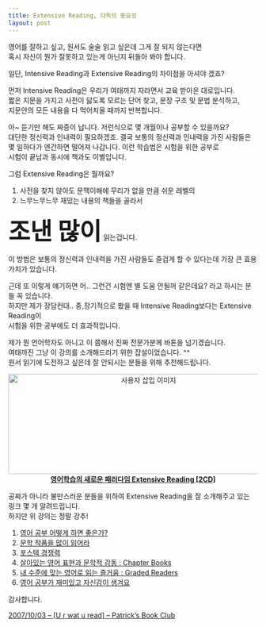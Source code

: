 ```yaml
---
title: Extensive Reading, 다독의 중요성
layout: post
---
```

영어를 잘하고 싶고, 원서도 술술 읽고 싶은데 그게 잘 되지 않는다면  
혹시 자신이 뭔가 잘못하고 있는게 아닌지 뒤돌아 봐야 합니다. 

일단, Intensive Reading과 Extensive Reading의 차이점을 아셔야 겠죠?

먼저 Intensive Reading은 우리가 여태까지 자라면서 교육 받아온 대로입니다.   
짧은 지문을 가지고 사전이 닳도록 모르는 단어 찾고, 문장 구조 및 문법 분석하고,  
지문안의 모든 내용을 다 먹어치울 때까지 반복합니다. 

아~ 듣기만 해도 짜증이 납니다. 저런식으로 몇 개월이나 공부할 수 있을까요?  
대단한 정신력과 인내력이 필요하겠죠. 결국 보통의 정신력과 인내력을 가진 사람들은  
몇 일하다가 엔간하면 떨어져 나갑니다. 이런 학습법은 시험을 위한 공부로  
시험이 끝남과 동시에 책과도 이별입니다. 

그럼 Extensive Reading은 뭘까요?   
1. 사전을 찾지 않아도 문맥이해에 무리가 없을 만큼 쉬운 레벨의   
2. 느무느무느무 재밌는 내용의 책들을 골라서

<font size="7"><span style="font-weight: bold;">조낸 많이</span></font> 읽는겁니다. 

이 방법은 보통의 정신력과 인내력을 가진 사람들도 즐겁게 할 수 있다는데 가장 큰 효용 가치가 있습니다. 

근데 또 이렇게 얘기하면 어.. 그런건 시험엔 별 도움 안될꺼 같은데요? 라고 하시는 분들 꼭 있습니다.  
하지만 제가 장담컨대.. 중,장기적으로 봤을 때 Intensive Reading보다는 Extensive Reading이   
시험을 위한 공부에도 더 효과적입니다. 

제가 뭔 언어학자도 아니고 이 쯤해서 진짜 전문가분께 바톤을 넘기겠습니다.   
여태까진 그냥 이 강의를 소개해드리기 위한 잡설이었습니다. ^^  
원서 읽기에 도전하고 싶은데 잘 안되시는 분들을 위해 추천해드립니다. 

<div style="text-align: center;">
  <img src="http://w12ard.github.io/wp-content/uploads/1/fk030000000068.gif" class="aligncenter" width="551" height="202" alt="사용자 삽입 이미지" /><strong><font color="#666666"><a href="http://www.creven.org/shop/goods.asp?ob=1&od=2&spr=&epr=&word=extensive&c1=&c2=&page=1&gcode=G00702010000003&md=search" target="_blank">영어학습의 새로운 패러다임 Extensive Reading [2CD]</a></font></strong><br />
</div>

공짜가 아니라 불만스러운 분들을 위하여 Extensive Reading을 잘 소개해주고 있는 링크 몇 개 알려드립니다.  
하지만 위 강의는 정말 강추!

1. <a href="http://cafe.naver.com/goodrusy/50" target="_blank">영어 공부 어떻게 하면 좋은가?</a>  
2. <a href="http://cafe.naver.com/goodrusy/49" target="_blank">문학 작품을 많이 읽어라</a>  
3. <a href="http://cafe.naver.com/goodrusy/48" target="_blank">포스텍 경쟁력</a>  
4. <a href="http://cafe.naver.com/goodrusy/47" target="_blank">살아있는 영어 표현과 문학적 감동 : Chapter Books</a>  
5. <a href="http://cafe.naver.com/goodrusy/45" target="_blank">내 수준에 맞는 영어로 읽는 즐거움 : Graded Readers</a>  
6. <a href="http://cafe.naver.com/goodrusy/44" target="_blank">영어 공부가 재미있고 자신감이 생겨요</a>

감사합니다. 

[2007/10/03 &#8211; [U r wat u read] &#8211; Patrick&#8217;s Book Club][1]

 [1]: /56